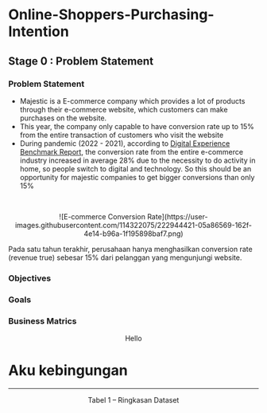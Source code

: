 # Online-Shoppers-Purchasing-Intention
## Stage 0 : Problem  Statement
### Problem Statement
- Majestic is a E-commerce company which provides a lot of products through their e-commerce website, which customers can make purchases on the website.
- This year, the company only capable to have conversion rate up to 15% from the entire transaction of customers who visit the website
- During pandemic (2022 - 2021), according to [Digital Experience Benchmark Report](https://contentsquare.com/blog/ecommerce-conversion-rate/), the conversion rate from the entire e-commerce industry increased in average 28% due to the necessity to do activity in home, so people switch to digital and technology. So this should be an opportunity for majestic companies to get bigger conversions than only 15%
<br>

<p align="center">
![E-commerce Conversion Rate](https://user-images.githubusercontent.com/114322075/222944421-05a86569-162f-4e14-b96a-1f195898baf7.png)



Pada satu tahun terakhir, perusahaan hanya menghasilkan conversion rate (revenue true) sebesar 15% dari pelanggan yang mengunjungi website.

### Objectives
### Goals
### Business Matrics



<p align="center"> Hello

# Aku kebingungan
---

<p align="center">
  Tabel 1 – Ringkasan Dataset<br>
